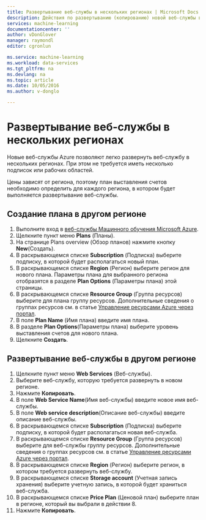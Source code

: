```yaml
---
title: Развертывание веб-службы в нескольких регионах | Microsoft Docs
description: Действия по развертыванию (копированию) новой веб-службы в других регионах.
services: machine-learning
documentationcenter: ''
author: vDonGlover
manager: raymondl
editor: cgronlun

ms.service: machine-learning
ms.workload: data-services
ms.tgt_pltfrm: na
ms.devlang: na
ms.topic: article
ms.date: 10/05/2016
ms.author: v-donglo

---
```

# <a name="how-to-deploy-a-web-service-to-multiple-regions"></a>Развертывание веб-службы в нескольких регионах
Новые веб-службы Azure позволяют легко развернуть веб-службу в нескольких регионах. При этом не требуется иметь несколько подписок или рабочих областей. 

Цены зависят от региона, поэтому план выставления счетов необходимо определить для каждого региона, в котором будет выполняется развертывание веб-службы.

## <a name="to-create-a-plan-in-another-region"></a>Создание плана в другом регионе
1. Выполните вход в [веб-службы Машинного обучения Microsoft Azure](https://services.azureml.net/).
2. Щелкните пункт меню **Plans** (Планы).
3. На странице Plans overview (Обзор планов) нажмите кнопку **New**(Создать).
4. В раскрывающемся списке **Subscription** (Подписка) выберите подписку, в которой будет располагаться новый план.
5. В раскрывающемся списке **Region** (Регион) выберите регион для нового плана. Параметры плана для выбранного региона отобразятся в разделе **Plan Options** (Параметры плана) этой страницы.
6. В раскрывающемся списке **Resource Group** (Группа ресурсов) выберите для плана группу ресурсов. Дополнительные сведения о группах ресурсов см. в статье [Управление ресурсами Azure через портал](../azure-portal/resource-group-portal.md).
7. В поле **Plan Name** (Имя плана) введите имя плана.
8. В разделе **Plan Options**(Параметры плана) выберите уровень выставления счетов для нового плана.
9. Щелкните **Создать**.

## <a name="deploying-the-web-service-to-another-region"></a>Развертывание веб-службы в другом регионе
1. Щелкните пункт меню **Web Services** (Веб-службы).
2. Выберите веб-службу, которую требуется развернуть в новом регионе.
3. Нажмите **Копировать**.
4. В поле **Web Service Name**(Имя веб-службы) введите новое имя веб-службы.
5. В поле **Web service description**(Описание веб-службы) введите описание веб-службы.
6. В раскрывающемся списке **Subscription** (Подписка) выберите подписку, в которой будет располагаться новая веб-служба.
7. В раскрывающемся списке **Resource Group** (Группа ресурсов) выберите для веб-службы группу ресурсов. Дополнительные сведения о группах ресурсов см. в статье [Управление ресурсами Azure через портал](../azure-portal/resource-group-portal.md).
8. В раскрывающемся списке **Region** (Регион) выберите регион, в котором требуется развернуть веб-службу.
9. В раскрывающемся списке **Storage account** (Учетная запись хранения) выберите учетную запись, в которой будет храниться веб-служба.
10. В раскрывающемся списке **Price Plan** (Ценовой план) выберите план в регионе, который вы выбрали в действии 8.
11. Нажмите **Копировать**.

<!--HONumber=Oct16_HO2-->


